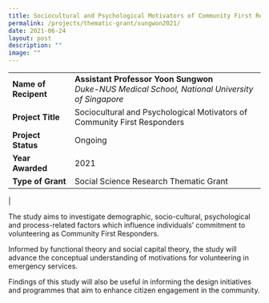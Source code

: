 ```yaml
---
title: Sociocultural and Psychological Motivators of Community First Responders
permalink: /projects/thematic-grant/sungwon2021/
date: 2021-06-24
layout: post
description: ""
image: ""
---
```

|  |  |
|---|---|
| **Name of Recipent** | **Assistant Professor Yoon Sungwon**<br>_Duke-NUS Medical School, National University of Singapore_ |
| **Project Title** | Sociocultural and Psychological Motivators of Community First Responders |
| **Project Status** | Ongoing |
| **Year Awarded** | 2021 |
| **Type of Grant** | Social Science Research Thematic Grant |
|

The study aims to investigate demographic, socio-cultural, psychological and process-related factors which influence individuals’ commitment to volunteering as Community First Responders.  

Informed by functional theory and social capital theory, the study will advance the conceptual understanding of motivations for volunteering in emergency services.  

Findings of this study will also be useful in informing the design initiatives and programmes that aim to enhance citizen engagement in the community.